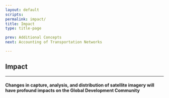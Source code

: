 ```yaml
---
layout: default
scripts:
permalink: impact/
title: Impact
type: title-page

prev: Additional Concepts
next: Accounting of Transportation Networks

---
```


## Impact

---

#### Changes in capture, analysis, and distribution of satellite imagery will have profound impacts on the Global Development Community

